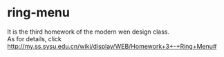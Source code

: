 # ring-menu
It is the third homework of the modern wen design class. <br/>
As for details, click
http://my.ss.sysu.edu.cn/wiki/display/WEB/Homework+3+-+Ring+Menu#
